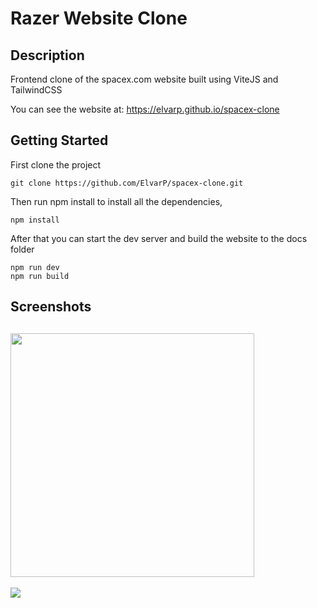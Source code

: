 # Razer Website Clone

## Description

Frontend clone of the spacex.com website built using ViteJS and TailwindCSS

You can see the website at: https://elvarp.github.io/spacex-clone

## Getting Started

First clone the project

```
git clone https://github.com/ElvarP/spacex-clone.git
```

Then run npm install to install all the dependencies,

```
npm install
```

After that you can start the dev server and build the website to the docs folder

```
npm run dev
npm run build
```

## Screenshots

## <img src="/mobile-full-page-screenshot-w390.png" width="390">

<img src="/desktop-full-page-screenshot-w1920.png">
